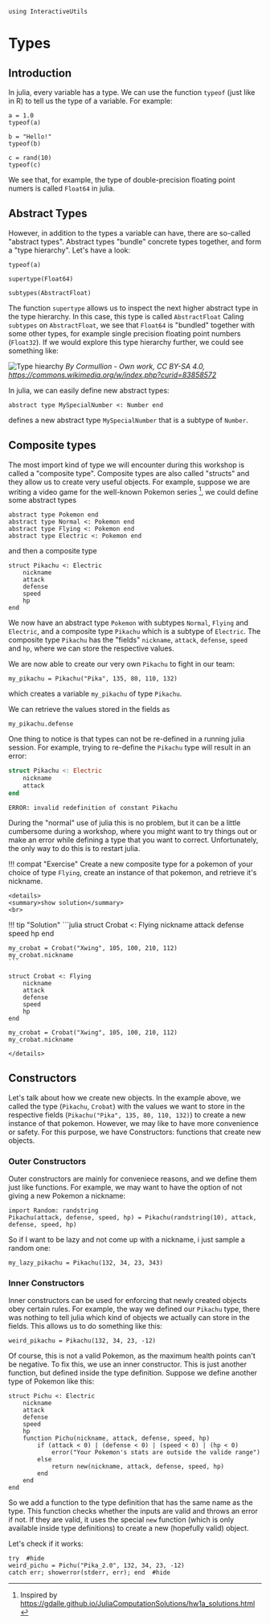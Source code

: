 ```@setup types
using InteractiveUtils
```

# Types

## Introduction

In julia, every variable has a type. 
We can use the function `typeof` (just like in R) to tell us the type of a variable.
For example:

```@example types
a = 1.0
typeof(a)
```
```@example types
b = "Hello!"
typeof(b)
```
```@example types
c = rand(10)
typeof(c)
```

We see that, for example, the type of double-precision floating point numers is called `Float64` in julia.

## Abstract Types

However, in addition to the types a variable can have, there are so-called "abstract types".
Abstract types "bundle" concrete types together, and form a "type hierarchy".
Let's have a look:
```@example types
typeof(a)
```
```@example types
supertype(Float64)
```
```@example types
subtypes(AbstractFloat)
```

The function `supertype` allows us to inspect the next higher abstract type in the type hierarchy.
In this case, this type is called `AbstractFloat`
Caling `subtypes` on `AbstractFloat`, we see that `Float64` is "bundled" together with some other types,
for example single precision floating point numbers (`Float32`).
If we would explore this type hierarchy further, we could see something like:

![Type hiearchy](https://upload.wikimedia.org/wikipedia/commons/d/d9/Julia-number-type-hierarchy.svg)
*By Cormullion - Own work, CC BY-SA 4.0, https://commons.wikimedia.org/w/index.php?curid=83858572*

In julia, we can easily define new abstract types:

```@example types
abstract type MySpecialNumber <: Number end
```

defines a new abstract type `MySpecialNumber` that is a subtype of `Number`.

## Composite types
The most import kind of type we will encounter during this workshop is called a "composite type".
Composite types are also called "structs" and they allow us to create very useful objects. 
For example, suppose we are writing a video game for the well-known Pokemon series [^1], 
we could define some abstract types
```@example types
abstract type Pokemon end
abstract type Normal <: Pokemon end
abstract type Flying <: Pokemon end
abstract type Electric <: Pokemon end
```
and then a composite type
```@example types
struct Pikachu <: Electric
    nickname
    attack
    defense
    speed
    hp
end
```
We now have an abstract type `Pokemon` with subtypes `Normal`, `Flying` and `Electric`,
and a composite type `Pikachu` which is a subtype of `Electric`.
The composite type `Pikachu` has the "fields" `nickname`, `attack`, `defense`, `speed` and `hp`, where we can store the respective values.
    
We are now able to create our very own `Pikachu` to fight in our team:

```@example types
my_pikachu = Pikachu("Pika", 135, 80, 110, 132)
```

which creates a variable `my_pikachu` of type `Pikachu`.

We can retrieve the values stored in the fields as
```@example types
my_pikachu.defense
```

One thing to notice is that types can not be re-defined in a running julia session.
For example, trying to re-define the `Pikachu` type will result in an error:

```julia
struct Pikachu <: Electric
    nickname
    attack
end
```

```
ERROR: invalid redefinition of constant Pikachu
```

During the "normal" use of julia this is no problem, but it can be a little cumbersome during a workshop, where you might want to try things out or make an error while defining a type that you want to correct. Unfortunately, the only way to do this is to restart julia. 

!!! compat "Exercise"
    Create a new composite type for a pokemon of your choice of type `Flying`, create an instance of that pokemon, and retrieve it's nickname.

```@raw html
<details>
<summary>show solution</summary>
<br>
```
!!! tip "Solution"
    ```julia
    struct Crobat <: Flying
        nickname
        attack
        defense
        speed
        hp
    end

    my_crobat = Crobat("Xwing", 105, 100, 210, 112)
    my_crobat.nickname
    ```
```@setup types
struct Crobat <: Flying
    nickname
    attack
    defense
    speed
    hp
end

my_crobat = Crobat("Xwing", 105, 100, 210, 112)
my_crobat.nickname
```
```@raw html
</details>
``` 

## Constructors

Let's talk about how we create new objects. In the example above, we called the type (`Pikachu`, `Crobat`) with the values we want to store in the respective fields (`Pikachu("Pika", 135, 80, 110, 132)`) to create a new instance of that pokemon.
However, we may like to have more convenience or safety.
For this purpose, we have Constructors: functions that create new objects.

### Outer Constructors
Outer constructors are mainly for conveniece reasons, and we define them just like functions.
For example, we may want to have the option of not giving a new Pokemon a nickname:

```@example types
import Random: randstring
Pikachu(attack, defense, speed, hp) = Pikachu(randstring(10), attack, defense, speed, hp)
```

So if I want to be lazy and not come up with a nickname, i just sample a random one:

```@example types
my_lazy_pikachu = Pikachu(132, 34, 23, 343)
```

### Inner Constructors
Inner constructors can be used for enforcing that newly created objects obey certain rules.
For example, the way we defined our `Pikachu` type, there was nothing to tell julia which kind of objects we actually can store in the fields.
This allows us to do something like this:

```@example types
weird_pikachu = Pikachu(132, 34, 23, -12)
```

Of course, this is not a valid Pokemon, as the maximum health points can't be negative.
To fix this, we use an inner constructor. This is just another function, but defined inside the type definition.
Suppose we define another type of Pokemon like this:

```@example types
struct Pichu <: Electric
    nickname
    attack
    defense
    speed
    hp
    function Pichu(nickname, attack, defense, speed, hp)
        if (attack < 0) | (defense < 0) | (speed < 0) | (hp < 0)
            error("Your Pokemon's stats are outside the valide range")
        else
            return new(nickname, attack, defense, speed, hp)
        end
    end
end
```

So we add a function to the type definition that has the same name as the type.
This function checks whether the inputs are valid and throws an error if not.
If they are valid, it uses the special `new` function (which is only available inside type definitions) to create a new (hopefully valid) object.

Let's check if it works:

```@example types
try  #hide
weird_pichu = Pichu("Pika_2.0", 132, 34, 23, -12)
catch err; showerror(stderr, err); end  #hide
```

[^1]: Inspired by https://gdalle.github.io/JuliaComputationSolutions/hw1a_solutions.html